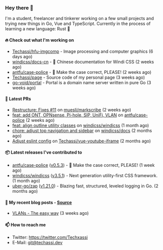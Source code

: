 ### Hey there 👋

I'm a student, freelancer and tinkerer working on a few small projects and trying new things in Go,
Vue and TypeScript. Currently in the process of learning a new language: Rust 🦀

#### 🔥 Check out what I'm working on


- [Techassi/hfu-imgcomp](https://github.com/Techassi/hfu-imgcomp) - Image processing and computer graphics (6 days ago)
- [windicss/docs-cn](https://github.com/windicss/docs-cn) - 📖 Chinese documentation for Windi CSS (2 weeks ago)
- [antfu/case-police](https://github.com/antfu/case-police) - 🚨 Make the case correct, PLEASE! (2 weeks ago)
- [Techassi/page](https://github.com/Techassi/page) - Source code of my personal page (3 weeks ago)
- [go-void/portal](https://github.com/go-void/portal) - Portal is a domain name server written in pure Go (3 weeks ago)

#### 🧪 Latest PRs


- [Restructure: Fixes #11](https://github.com/muesli/markscribe/pull/42) on [muesli/markscribe](https://github.com/muesli/markscribe) (2 weeks ago)
- [feat: add ONT, OPNsense, Pi-hole, SIP, UniFi, VLAN](https://github.com/antfu/case-police/pull/88) on [antfu/case-police](https://github.com/antfu/case-police) (2 weeks ago)
- [feat: align outline utility classes](https://github.com/windicss/windicss/pull/716) on [windicss/windicss](https://github.com/windicss/windicss) (1 month ago)
- [chore: adjust top navigation and sidebar](https://github.com/windicss/docs/pull/154) on [windicss/docs](https://github.com/windicss/docs) (2 months ago)
- [Adjust eslint config](https://github.com/Techassi/vue-youtube-iframe/pull/9) on [Techassi/vue-youtube-iframe](https://github.com/Techassi/vue-youtube-iframe) (2 months ago)

#### 📦 Latest releases I've contributed to


- [antfu/case-police](https://github.com/antfu/case-police/releases/tag/v0.5.3) ([v0.5.3](https://github.com/antfu/case-police/releases/tag/v0.5.3)) - 🚨 Make the case correct, PLEASE! (1 week ago)
- [windicss/windicss](https://github.com/windicss/windicss/releases/tag/v3.5.1) ([v3.5.1](https://github.com/windicss/windicss/releases/tag/v3.5.1)) - Next generation utility-first CSS framework. (1 month ago)
- [uber-go/zap](https://github.com/uber-go/zap/releases/tag/v1.21.0) ([v1.21.0](https://github.com/uber-go/zap/releases/tag/v1.21.0)) - Blazing fast, structured, leveled logging in Go. (2 months ago)

#### 📜 My recent blog posts - [Source](https://github.com/Techassi/page)


- [VLANs - The easy way](https://techassi.dev/posts/vlans-the-easy-way/) (3 weeks ago)

#### 📫 How to reach me

- Twitter: https://twitter.com/Techxassi
- E-Mail: git@techassi.dev
